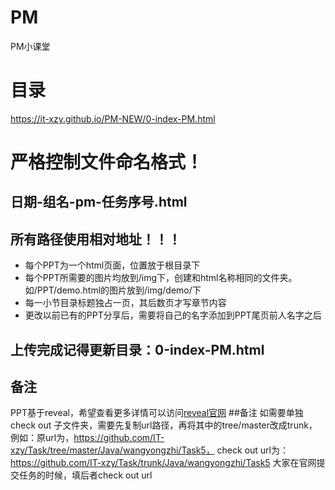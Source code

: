 # PM
PM小课堂

# 目录
https://it-xzy.github.io/PM-NEW/0-index-PM.html

# 严格控制文件命名格式！
## 日期-组名-pm-任务序号.html
## 所有路径使用相对地址！！！

- 每个PPT为一个html页面，位置放于根目录下
- 每个PPT所需要的图片均放到/img下，创建和html名称相同的文件夹。如/PPT/demo.html的图片放到/img/demo/下
- 每一小节目录标题独占一页，其后数页才写章节内容
- 更改以前已有的PPT分享后，需要将自己的名字添加到PPT尾页前人名字之后

## 上传完成记得更新目录：0-index-PM.html

## 备注
PPT基于reveal，希望查看更多详情可以访问[reveal官网](https://github.com/hakimel/reveal.js)
##备注
如需要单独check out 子文件夹，需要先复制url路径，再将其中的tree/master改成trunk，例如：原url为，https://github.com/IT-xzy/Task/tree/master/Java/wangyongzhi/Task5， check out url为：https://github.com/IT-xzy/Task/trunk/Java/wangyongzhi/Task5 大家在官网提交任务的时候，填后者check out url
